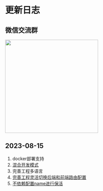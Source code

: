 # 更新日志

## 微信交流群

<img src="https://oss.lingyu.org.cn/api/v1/buckets/cdn/objects/download?preview=true&prefix=aW1hZ2VzL3d4LWdyb3VwLmpwZw==&version_id=null" style="height: 300px" />

## 2023-08-15 <Badge type="tip" text="0.0.19" />

1. docker部署支持
2. [混合开发模式](/guide/server.html#%E6%B7%B7%E5%90%88%E4%BD%BF%E7%94%A8)
3. 完善工程多语言
4. [完善工程灵活切换后端和前端路由配置](/guide/router-config.html#%E8%B7%AF%E7%94%B1%E8%8F%9C%E5%8D%95)
5. [不依赖配置name进行保活](/guide/router-config.html#%E4%BF%9D%E6%B4%BB%E5%8A%9F%E8%83%BD)<Badge type="danger" text="重大更新" />
